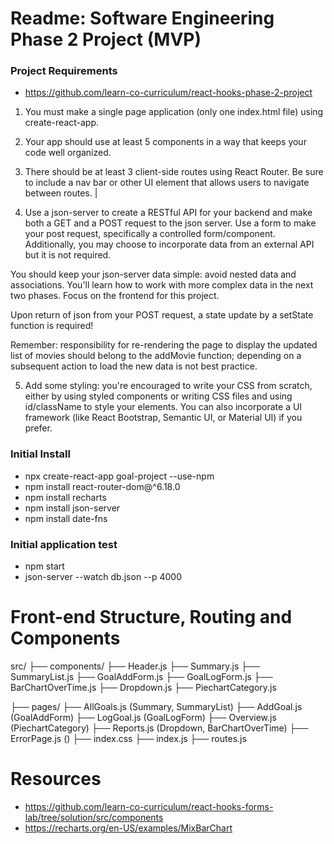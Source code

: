 # Readme: Software Engineering Phase 2 Project (MVP)

### Project Requirements
- https://github.com/learn-co-curriculum/react-hooks-phase-2-project

1. You must make a single page application (only one index.html file) using create-react-app.
2. Your app should use at least 5 components in a way that keeps your code well organized.
3. There should be at least 3 client-side routes using React Router. Be sure to include a nav bar or other UI element that allows users to navigate between routes. |

4. Use a json-server to create a RESTful API for your backend and make both a GET and a POST request to the json server. Use a form to make your post request, specifically a controlled form/component. Additionally, you may choose to incorporate data from an external API but it is not required.

You should keep your json-server data simple: avoid nested data and associations. You'll learn how to work with more complex data in the next two phases. Focus on the frontend for this project.

Upon return of json from your POST request, a state update by a setState function is required!

Remember: responsibility for re-rendering the page to display the updated list of movies should belong to the addMovie function; depending on a subsequent action to load the new data is not best practice.

5. Add some styling: you're encouraged to write your CSS from scratch, either by using styled components or writing CSS files and using id/className to style your elements. You can also incorporate a UI framework (like React Bootstrap, Semantic UI, or Material UI) if you prefer.

### Initial Install
- npx create-react-app goal-project --use-npm
- npm install react-router-dom@^6.18.0
- npm install recharts
- npm install json-server
- npm install date-fns

### Initial application test
- npm start
- json-server --watch db.json --p 4000

# Front-end Structure, Routing and Components
src/
├── components/
    ├── Header.js
    ├── Summary.js
    ├── SummaryList.js
    ├── GoalAddForm.js
    ├── GoalLogForm.js
    ├── BarChartOverTime.js
    ├── Dropdown.js
    ├── PiechartCategory.js 

├── pages/
    ├── AllGoals.js (Summary, SummaryList)
    ├── AddGoal.js (GoalAddForm)
    ├── LogGoal.js (GoalLogForm)
    ├── Overview.js (PiechartCategory)
    ├── Reports.js (Dropdown, BarChartOverTime)
    ├── ErrorPage.js ()
├── index.css
├── index.js
├── routes.js


# Resources
- https://github.com/learn-co-curriculum/react-hooks-forms-lab/tree/solution/src/components
- https://recharts.org/en-US/examples/MixBarChart